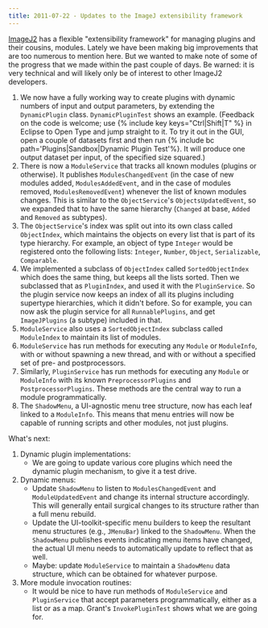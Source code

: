 ```yaml
---
title: 2011-07-22 - Updates to the ImageJ extensibility framework
---
```


[ImageJ2](/software/imagej2) has a flexible "extensibility framework" for managing plugins and their cousins, modules. Lately we have been making big improvements that are too numerous to mention here. But we wanted to make note of some of the progress that we made within the past couple of days. Be warned: it is very technical and will likely only be of interest to other ImageJ2 developers.

1.  We now have a fully working way to create plugins with dynamic numbers of input and output parameters, by extending the `DynamicPlugin` class. `DynamicPluginTest` shows an example. (Feedback on the code is welcome; use {% include key keys="Ctrl|Shift|T" %} in Eclipse to Open Type and jump straight to it. To try it out in the GUI, open a couple of datasets first and then run {% include bc path='Plugins|Sandbox|Dynamic Plugin Test'%}. It will produce one output dataset per input, of the specified size squared.)
2.  There is now a `ModuleService` that tracks all known modules (plugins or otherwise). It publishes `ModulesChangedEvent` (in the case of new modules added, `ModulesAddedEvent`, and in the case of modules removed, `ModulesRemovedEvent`) whenever the list of known modules changes. This is similar to the `ObjectService`'s `ObjectsUpdatedEvent`, so we expanded that to have the same hierarchy (`Changed` at base, `Added` and `Removed` as subtypes).
3.  The `ObjectService`'s index was split out into its own class called `ObjectIndex`, which maintains the objects on every list that is part of its type hierarchy. For example, an object of type `Integer` would be registered onto the following lists: `Integer`, `Number`, `Object`, `Serializable`, `Comparable`.
4.  We implemented a subclass of `ObjectIndex` called `SortedObjectIndex` which does the same thing, but keeps all the lists sorted. Then we subclassed that as `PluginIndex`, and used it with the `PluginService`. So the plugin service now keeps an index of all its plugins including supertype hierarchies, which it didn't before. So for example, you can now ask the plugin service for all `RunnablePlugins`, and get `ImageJPlugins` (a subtype) included in that.
5.  `ModuleService` also uses a `SortedObjectIndex` subclass called `ModuleIndex` to maintain its list of modules.
6.  `ModuleService` has run methods for executing any `Module` or `ModuleInfo`, with or without spawning a new thread, and with or without a specified set of pre- and postprocessors.
7.  Similarly, `PluginService` has run methods for executing any `Module` or `ModuleInfo` with its known `PreprocessorPlugins` and `PostprocessorPlugins`. These methods are the central way to run a module programmatically.
8.  The `ShadowMenu`, a UI-agnostic menu tree structure, now has each leaf linked to a `ModuleInfo`. This means that menu entries will now be capable of running scripts and other modules, not just plugins.

What's next:

1.  Dynamic plugin implementations:
    -   We are going to update various core plugins which need the dynamic plugin mechanism, to give it a test drive.
2.  Dynamic menus:
    -   Update `ShadowMenu` to listen to `ModulesChangedEvent` and `ModuleUpdatedEvent` and change its internal structure accordingly. This will generally entail surgical changes to its structure rather than a full menu rebuild.
    -   Update the UI-toolkit-specific menu builders to keep the resultant menu structures (e.g., `JMenuBar`) linked to the `ShadowMenu`. When the `ShadowMenu` publishes events indicating menu items have changed, the actual UI menu needs to automatically update to reflect that as well.
    -   Maybe: update `ModuleService` to maintain a `ShadowMenu` data structure, which can be obtained for whatever purpose.
3.  More module invocation routines:
    -   It would be nice to have run methods of `ModuleService` and `PluginService` that accept parameters programmatically, either as a list or as a map. Grant's `InvokePluginTest` shows what we are going for.

 
